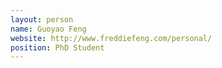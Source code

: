 ```yaml
---
layout: person
name: Guoyao Feng
website: http://www.freddiefeng.com/personal/
position: PhD Student
---
```

